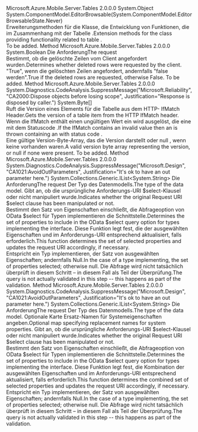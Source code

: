 <Type Name="TableHttpRequestMessageExtensions" FullName="System.Net.Http.TableHttpRequestMessageExtensions">
  <TypeSignature Language="C#" Value="public static class TableHttpRequestMessageExtensions" />
  <TypeSignature Language="ILAsm" Value=".class public auto ansi abstract sealed beforefieldinit TableHttpRequestMessageExtensions extends System.Object" />
  <TypeSignature Language="DocId" Value="T:System.Net.Http.TableHttpRequestMessageExtensions" />
  <TypeSignature Language="VB.NET" Value="Public Module TableHttpRequestMessageExtensions" />
  <TypeSignature Language="F#" Value="type TableHttpRequestMessageExtensions = class" />
  <AssemblyInfo>
    <AssemblyName>Microsoft.Azure.Mobile.Server.Tables</AssemblyName>
    <AssemblyVersion>2.0.0.0</AssemblyVersion>
  </AssemblyInfo>
  <Base>
    <BaseTypeName>System.Object</BaseTypeName>
  </Base>
  <Interfaces />
  <Attributes>
    <Attribute>
      <AttributeName>System.ComponentModel.EditorBrowsable(System.ComponentModel.EditorBrowsableState.Never)</AttributeName>
    </Attribute>
  </Attributes>
  <Docs>
    <summary>
            <span data-ttu-id="2797d-101">Erweiterungsmethoden für die <see cref="T:System.Net.Http.HttpRequestMessage" /> Klasse, die Entwicklung von Funktionen, die im Zusammenhang mit der Tabelle <see cref="T:Microsoft.Azure.Mobile.Server.TableController`1" />.</span><span class="sxs-lookup"><span data-stu-id="2797d-101">Extension methods for the <see cref="T:System.Net.Http.HttpRequestMessage" /> class providing functionality related to table <see cref="T:Microsoft.Azure.Mobile.Server.TableController`1" />.</span></span>
            </summary>
    <remarks>To be added.</remarks>
  </Docs>
  <Members>
    <Member MemberName="AreDeletedRowsRequested">
      <MemberSignature Language="C#" Value="public static bool AreDeletedRowsRequested (this System.Net.Http.HttpRequestMessage request);" />
      <MemberSignature Language="ILAsm" Value=".method public static hidebysig bool AreDeletedRowsRequested(class System.Net.Http.HttpRequestMessage request) cil managed" />
      <MemberSignature Language="DocId" Value="M:System.Net.Http.TableHttpRequestMessageExtensions.AreDeletedRowsRequested(System.Net.Http.HttpRequestMessage)" />
      <MemberSignature Language="VB.NET" Value="&lt;Extension()&gt;&#xA;Public Function AreDeletedRowsRequested (request As HttpRequestMessage) As Boolean" />
      <MemberSignature Language="F#" Value="static member AreDeletedRowsRequested : System.Net.Http.HttpRequestMessage -&gt; bool" Usage="System.Net.Http.TableHttpRequestMessageExtensions.AreDeletedRowsRequested request" />
      <MemberType>Method</MemberType>
      <AssemblyInfo>
        <AssemblyName>Microsoft.Azure.Mobile.Server.Tables</AssemblyName>
        <AssemblyVersion>2.0.0.0</AssemblyVersion>
      </AssemblyInfo>
      <ReturnValue>
        <ReturnType>System.Boolean</ReturnType>
      </ReturnValue>
      <Parameters>
        <Parameter Name="request" Type="System.Net.Http.HttpRequestMessage" RefType="this" />
      </Parameters>
      <Docs>
        <param name="request"><span data-ttu-id="2797d-102">Die <see cref="T:System.Net.Http.HttpRequestMessage" />Anforderung</span><span class="sxs-lookup"><span data-stu-id="2797d-102">The <see cref="T:System.Net.Http.HttpRequestMessage" />request</span></span></param>
        <summary>
            <span data-ttu-id="2797d-103">Bestimmt, ob die gelöschte Zeilen vom Client angefordert wurden.</span><span class="sxs-lookup"><span data-stu-id="2797d-103">Determines whether deleted rows were requested by the client.</span></span>
            </summary>
        <returns><span data-ttu-id="2797d-104">"True", wenn die gelöschten Zeilen angefordert, andernfalls "false werden".</span><span class="sxs-lookup"><span data-stu-id="2797d-104">True if the deleted rows are requested, otherwise False.</span></span></returns>
        <remarks>To be added.</remarks>
      </Docs>
    </Member>
    <Member MemberName="GetVersionFromIfMatch">
      <MemberSignature Language="C#" Value="public static byte[] GetVersionFromIfMatch (this System.Net.Http.HttpRequestMessage request);" />
      <MemberSignature Language="ILAsm" Value=".method public static hidebysig unsigned int8[] GetVersionFromIfMatch(class System.Net.Http.HttpRequestMessage request) cil managed" />
      <MemberSignature Language="DocId" Value="M:System.Net.Http.TableHttpRequestMessageExtensions.GetVersionFromIfMatch(System.Net.Http.HttpRequestMessage)" />
      <MemberSignature Language="VB.NET" Value="&lt;Extension()&gt;&#xA;Public Function GetVersionFromIfMatch (request As HttpRequestMessage) As Byte()" />
      <MemberSignature Language="F#" Value="static member GetVersionFromIfMatch : System.Net.Http.HttpRequestMessage -&gt; byte[]" Usage="System.Net.Http.TableHttpRequestMessageExtensions.GetVersionFromIfMatch request" />
      <MemberType>Method</MemberType>
      <AssemblyInfo>
        <AssemblyName>Microsoft.Azure.Mobile.Server.Tables</AssemblyName>
        <AssemblyVersion>2.0.0.0</AssemblyVersion>
      </AssemblyInfo>
      <Attributes>
        <Attribute>
          <AttributeName>System.Diagnostics.CodeAnalysis.SuppressMessage("Microsoft.Reliability", "CA2000:Dispose objects before losing scope", Justification="Response is disposed by caller.")</AttributeName>
        </Attribute>
      </Attributes>
      <ReturnValue>
        <ReturnType>System.Byte[]</ReturnType>
      </ReturnValue>
      <Parameters>
        <Parameter Name="request" Type="System.Net.Http.HttpRequestMessage" RefType="this" />
      </Parameters>
      <Docs>
        <param name="request"></param>
        <summary>
            <span data-ttu-id="2797d-105">Ruft die Version eines Elements für die Tabelle aus dem HTTP- <c>IfMatch</c> Header.</span><span class="sxs-lookup"><span data-stu-id="2797d-105">Gets the version of a table item from the HTTP <c>IfMatch</c> header.</span></span> <span data-ttu-id="2797d-106">Wenn die <c>IfMatch</c> enthält einen ungültigen Wert ein <see cref="T:System.Web.Http.HttpResponseException" /> wird ausgelöst, die eine <see cref="T:System.Net.Http.HttpResponseMessage" /> mit dem Statuscode <see cref="F:System.Net.HttpStatusCode.BadRequest" />.</span><span class="sxs-lookup"><span data-stu-id="2797d-106">If the <c>IfMatch</c> contains an invalid value then an <see cref="T:System.Web.Http.HttpResponseException" /> is thrown containing an <see cref="T:System.Net.Http.HttpResponseMessage" /> with status code <see cref="F:System.Net.HttpStatusCode.BadRequest" />.</span></span>
            </summary>
        <returns><span data-ttu-id="2797d-107">Eine gültige Version-Byte-Array, das die Version darstellt oder <c>null</c> , wenn keine vorhanden waren.</span><span class="sxs-lookup"><span data-stu-id="2797d-107">A valid version byte array representing the version, or <c>null</c> if none were present.</span></span></returns>
        <remarks>To be added.</remarks>
      </Docs>
    </Member>
    <Member MemberName="SetSelectedProperties">
      <MemberSignature Language="C#" Value="public static System.Collections.Generic.IList&lt;string&gt; SetSelectedProperties (this System.Net.Http.HttpRequestMessage request, Type data, out bool isModified);" />
      <MemberSignature Language="ILAsm" Value=".method public static hidebysig class System.Collections.Generic.IList`1&lt;string&gt; SetSelectedProperties(class System.Net.Http.HttpRequestMessage request, class System.Type data, [out] bool&amp; isModified) cil managed" />
      <MemberSignature Language="DocId" Value="M:System.Net.Http.TableHttpRequestMessageExtensions.SetSelectedProperties(System.Net.Http.HttpRequestMessage,System.Type,System.Boolean@)" />
      <MemberSignature Language="VB.NET" Value="&lt;Extension()&gt;&#xA;Public Function SetSelectedProperties (request As HttpRequestMessage, data As Type, ByRef isModified As Boolean) As IList(Of String)" />
      <MemberSignature Language="F#" Value="static member SetSelectedProperties : System.Net.Http.HttpRequestMessage * Type *  -&gt; System.Collections.Generic.IList&lt;string&gt;" Usage="System.Net.Http.TableHttpRequestMessageExtensions.SetSelectedProperties (request, data, isModified)" />
      <MemberType>Method</MemberType>
      <AssemblyInfo>
        <AssemblyName>Microsoft.Azure.Mobile.Server.Tables</AssemblyName>
        <AssemblyVersion>2.0.0.0</AssemblyVersion>
      </AssemblyInfo>
      <Attributes>
        <Attribute>
          <AttributeName>System.Diagnostics.CodeAnalysis.SuppressMessage("Microsoft.Design", "CA1021:AvoidOutParameters", Justification="It's ok to have an out parameter here.")</AttributeName>
        </Attribute>
      </Attributes>
      <ReturnValue>
        <ReturnType>System.Collections.Generic.IList&lt;System.String&gt;</ReturnType>
      </ReturnValue>
      <Parameters>
        <Parameter Name="request" Type="System.Net.Http.HttpRequestMessage" RefType="this" />
        <Parameter Name="data" Type="System.Type" />
        <Parameter Name="isModified" Type="System.Boolean&amp;" RefType="out" />
      </Parameters>
      <Docs>
        <param name="request"><span data-ttu-id="2797d-108">Die <see cref="T:System.Net.Http.HttpRequestMessage" />Anforderung</span><span class="sxs-lookup"><span data-stu-id="2797d-108">The <see cref="T:System.Net.Http.HttpRequestMessage" />request</span></span></param>
        <param name="data"><span data-ttu-id="2797d-109">Der Typ des Datenmodells.</span><span class="sxs-lookup"><span data-stu-id="2797d-109">The type of the data model.</span></span></param>
        <param name="isModified"><span data-ttu-id="2797d-110">Gibt an, ob die ursprüngliche Anforderungs-URI $select-Klausel oder nicht manipuliert wurde.</span><span class="sxs-lookup"><span data-stu-id="2797d-110">Indicates whether the original Request URI $select clause has been manipulated or not.</span></span></param>
        <summary>
            <span data-ttu-id="2797d-111">Bestimmt den Satz von Eigenschaften einschließt, die Abfrageoption von OData $select für Typen implementieren die <see cref="T:Microsoft.Azure.Mobile.Server.Tables.ITableData" /> Schnittstelle.</span><span class="sxs-lookup"><span data-stu-id="2797d-111">Determines the set of properties to include in the OData $select query option for types implementing the <see cref="T:Microsoft.Azure.Mobile.Server.Tables.ITableData" /> interface.</span></span> <span data-ttu-id="2797d-112">Diese Funktion legt fest, die der ausgewählten Eigenschaften und im Anforderungs-URI entsprechend aktualisiert, falls erforderlich.</span><span class="sxs-lookup"><span data-stu-id="2797d-112">This function determines the set of selected properties and updates the request URI accordingly, if necessary.</span></span>
            </summary>
        <returns><span data-ttu-id="2797d-113">Entspricht ein Typ implementieren, der Satz von ausgewählten Eigenschaften; andernfalls Null.</span><span class="sxs-lookup"><span data-stu-id="2797d-113">In the case of a type implementing, the set of properties selected; otherwise null.</span></span></returns>
        <remarks><span data-ttu-id="2797d-114">Die Abfrage wird nicht tatsächlich überprüft in diesem Schritt – in diesem Fall als Teil der <see cref="T:System.Web.Http.QueryableAttribute" /> Überprüfung.</span><span class="sxs-lookup"><span data-stu-id="2797d-114">The query is not actually validated in this step -- this happens as part of the <see cref="T:System.Web.Http.QueryableAttribute" /> validation.</span></span></remarks>
      </Docs>
    </Member>
    <Member MemberName="SetSelectedProperties">
      <MemberSignature Language="C#" Value="public static System.Collections.Generic.IList&lt;string&gt; SetSelectedProperties (this System.Net.Http.HttpRequestMessage request, Type data, System.Collections.Generic.IDictionary&lt;string,string&gt; systemPropertyMap, out bool isModified);" />
      <MemberSignature Language="ILAsm" Value=".method public static hidebysig class System.Collections.Generic.IList`1&lt;string&gt; SetSelectedProperties(class System.Net.Http.HttpRequestMessage request, class System.Type data, class System.Collections.Generic.IDictionary`2&lt;string, string&gt; systemPropertyMap, [out] bool&amp; isModified) cil managed" />
      <MemberSignature Language="DocId" Value="M:System.Net.Http.TableHttpRequestMessageExtensions.SetSelectedProperties(System.Net.Http.HttpRequestMessage,System.Type,System.Collections.Generic.IDictionary{System.String,System.String},System.Boolean@)" />
      <MemberSignature Language="VB.NET" Value="&lt;Extension()&gt;&#xA;Public Function SetSelectedProperties (request As HttpRequestMessage, data As Type, systemPropertyMap As IDictionary(Of String, String), ByRef isModified As Boolean) As IList(Of String)" />
      <MemberSignature Language="F#" Value="static member SetSelectedProperties : System.Net.Http.HttpRequestMessage * Type * System.Collections.Generic.IDictionary&lt;string, string&gt; *  -&gt; System.Collections.Generic.IList&lt;string&gt;" Usage="System.Net.Http.TableHttpRequestMessageExtensions.SetSelectedProperties (request, data, systemPropertyMap, isModified)" />
      <MemberType>Method</MemberType>
      <AssemblyInfo>
        <AssemblyName>Microsoft.Azure.Mobile.Server.Tables</AssemblyName>
        <AssemblyVersion>2.0.0.0</AssemblyVersion>
      </AssemblyInfo>
      <Attributes>
        <Attribute>
          <AttributeName>System.Diagnostics.CodeAnalysis.SuppressMessage("Microsoft.Design", "CA1021:AvoidOutParameters", Justification="It's ok to have an out parameter here.")</AttributeName>
        </Attribute>
      </Attributes>
      <ReturnValue>
        <ReturnType>System.Collections.Generic.IList&lt;System.String&gt;</ReturnType>
      </ReturnValue>
      <Parameters>
        <Parameter Name="request" Type="System.Net.Http.HttpRequestMessage" RefType="this" />
        <Parameter Name="data" Type="System.Type" />
        <Parameter Name="systemPropertyMap" Type="System.Collections.Generic.IDictionary&lt;System.String,System.String&gt;" />
        <Parameter Name="isModified" Type="System.Boolean&amp;" RefType="out" />
      </Parameters>
      <Docs>
        <param name="request"><span data-ttu-id="2797d-115">Die <see cref="T:System.Net.Http.HttpRequestMessage" />Anforderung</span><span class="sxs-lookup"><span data-stu-id="2797d-115">The <see cref="T:System.Net.Http.HttpRequestMessage" />request</span></span></param>
        <param name="data"><span data-ttu-id="2797d-116">Der Typ des Datenmodells.</span><span class="sxs-lookup"><span data-stu-id="2797d-116">The type of the data model.</span></span></param>
        <param name="systemPropertyMap"><span data-ttu-id="2797d-117">Optionale Karte Ersatz-Namen für Systemeigenschaften angeben.</span><span class="sxs-lookup"><span data-stu-id="2797d-117">Optional map specifying replacement names for system properties.</span></span></param>
        <param name="isModified"><span data-ttu-id="2797d-118">Gibt an, ob die ursprüngliche Anforderungs-URI $select-Klausel oder nicht manipuliert wurde.</span><span class="sxs-lookup"><span data-stu-id="2797d-118">Indicates whether the original Request URI $select clause has been manipulated or not.</span></span></param>
        <summary>
            <span data-ttu-id="2797d-119">Bestimmt den Satz von Eigenschaften einschließt, die Abfrageoption von OData $select für Typen implementieren die <see cref="T:Microsoft.Azure.Mobile.Server.Tables.ITableData" /> Schnittstelle.</span><span class="sxs-lookup"><span data-stu-id="2797d-119">Determines the set of properties to include in the OData $select query option for types implementing the <see cref="T:Microsoft.Azure.Mobile.Server.Tables.ITableData" /> interface.</span></span> <span data-ttu-id="2797d-120">Diese Funktion legt fest, die Kombination der ausgewählten Eigenschaften und im Anforderungs-URI entsprechend aktualisiert, falls erforderlich.</span><span class="sxs-lookup"><span data-stu-id="2797d-120">This function determines the combined set of selected properties and updates the request URI accordingly, if necessary.</span></span>
            </summary>
        <returns><span data-ttu-id="2797d-121">Entspricht ein Typ implementieren, der Satz von ausgewählten Eigenschaften; andernfalls Null.</span><span class="sxs-lookup"><span data-stu-id="2797d-121">In the case of a type implementing, the set of properties selected; otherwise null.</span></span></returns>
        <remarks><span data-ttu-id="2797d-122">Die Abfrage wird nicht tatsächlich überprüft in diesem Schritt – in diesem Fall als Teil der <see cref="T:System.Web.Http.QueryableAttribute" /> Überprüfung.</span><span class="sxs-lookup"><span data-stu-id="2797d-122">The query is not actually validated in this step -- this happens as part of the <see cref="T:System.Web.Http.QueryableAttribute" /> validation.</span></span></remarks>
      </Docs>
    </Member>
  </Members>
</Type>